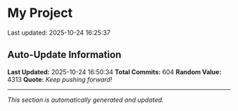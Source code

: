 # My Project


Last updated: 2025-10-24 16:25:37



































































































































































































































































































































































































































































































































































































































































































































































































































































































































































































































## Auto-Update Information

**Last Updated:** 2025-10-24 16:50:34
**Total Commits:** 604
**Random Value:** 4313
**Quote:** _Keep pushing forward!_

---
_This section is automatically generated and updated._